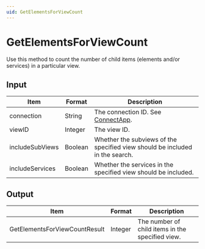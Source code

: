 ```yaml
---
uid: GetElementsForViewCount
---
```


# GetElementsForViewCount

Use this method to count the number of child items (elements and/or services) in a particular view.

## Input

| Item            | Format  | Description                                                        |
|-----------------|---------|--------------------------------------------------------------------|
| connection      | String  | The connection ID. See [ConnectApp](xref:ConnectApp).              |
| viewID          | Integer | The view ID.                                                       |
| includeSubViews | Boolean | Whether the subviews of the specified view should be included in the search.  |
| includeServices | Boolean | Whether the services in the specified view should be included.     |

## Output

| Item                          | Format  | Description                                      |
|-------------------------------|---------|--------------------------------------------------|
| GetElementsForViewCountResult | Integer | The number of child items in the specified view. |
